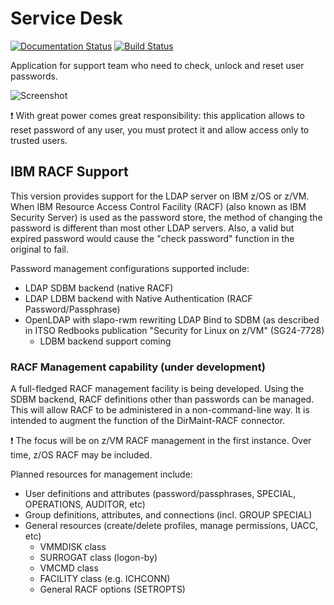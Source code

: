 # Service Desk

[![Documentation Status](https://readthedocs.org/projects/service-desk/badge/?version=latest)](https://service-desk.readthedocs.io/en/latest/?badge=latest)
[![Build Status](https://travis-ci.org/ltb-project/service-desk.svg?branch=master)](https://travis-ci.org/ltb-project/service-desk)

Application for support team who need to check, unlock and reset user passwords.

![Screenshot](ltb_sd_screenshot.jpg)

:exclamation: With great power comes great responsibility: this application allows to reset password of any user, you must protect it and allow access only to trusted users.

## IBM RACF Support
This version provides support for the LDAP server on IBM z/OS or z/VM.  When IBM Resource Access Control Facility (RACF) (also known as IBM Security Server) is used as the password store, the method of changing the password is different than most other LDAP servers.  Also, a valid but expired password would cause the "check password" function in the original to fail.

Password management configurations supported include:
- LDAP SDBM backend (native RACF)
- LDAP LDBM backend with Native Authentication (RACF Password/Passphrase)
- OpenLDAP with slapo-rwm rewriting LDAP Bind to SDBM (as described in ITSO Redbooks publication "Security for Linux on z/VM" (SG24-7728)
  - LDBM backend support coming

### RACF Management capability (under development)
A full-fledged RACF management facility is being developed.  Using the SDBM backend, RACF definitions other than passwords can be managed.  This will allow RACF to be administered in a non-command-line way.  It is intended to augment the function of the DirMaint-RACF connector.

:exclamation: The focus will be on z/VM RACF management in the first instance.  Over time, z/OS RACF may be included.

Planned resources for management include:
- User definitions and attributes (password/passphrases, SPECIAL, OPERATIONS, AUDITOR, etc)
- Group definitions, attributes, and connections (incl. GROUP SPECIAL)
- General resources (create/delete profiles, manage permissions, UACC, etc)
  - VMMDISK class 
  - SURROGAT class (logon-by)
  - VMCMD class
  - FACILITY class (e.g. ICHCONN)
  - General RACF options (SETROPTS)
  
